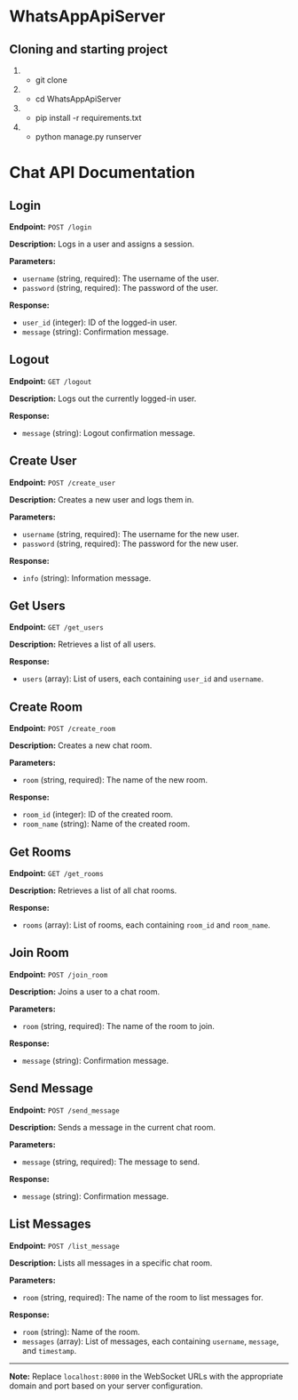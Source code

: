 # WhatsAppApiServer

## Cloning and starting project
1. - git clone 
2. - cd WhatsAppApiServer
3. - pip install -r requirements.txt
4. - python manage.py runserver
# Chat API Documentation

## Login

**Endpoint:** `POST /login`

**Description:** Logs in a user and assigns a session.

**Parameters:**
- `username` (string, required): The username of the user.
- `password` (string, required): The password of the user.

**Response:**
- `user_id` (integer): ID of the logged-in user.
- `message` (string): Confirmation message.

## Logout

**Endpoint:** `GET /logout`

**Description:** Logs out the currently logged-in user.

**Response:**
- `message` (string): Logout confirmation message.

## Create User

**Endpoint:** `POST /create_user`

**Description:** Creates a new user and logs them in.

**Parameters:**
- `username` (string, required): The username for the new user.
- `password` (string, required): The password for the new user.

**Response:**
- `info` (string): Information message.
  
## Get Users

**Endpoint:** `GET /get_users`

**Description:** Retrieves a list of all users.

**Response:**
- `users` (array): List of users, each containing `user_id` and `username`.

## Create Room

**Endpoint:** `POST /create_room`

**Description:** Creates a new chat room.

**Parameters:**
- `room` (string, required): The name of the new room.

**Response:**
- `room_id` (integer): ID of the created room.
- `room_name` (string): Name of the created room.

## Get Rooms

**Endpoint:** `GET /get_rooms`

**Description:** Retrieves a list of all chat rooms.

**Response:**
- `rooms` (array): List of rooms, each containing `room_id` and `room_name`.

## Join Room

**Endpoint:** `POST /join_room`

**Description:** Joins a user to a chat room.

**Parameters:**
- `room` (string, required): The name of the room to join.

**Response:**
- `message` (string): Confirmation message.

## Send Message

**Endpoint:** `POST /send_message`

**Description:** Sends a message in the current chat room.

**Parameters:**
- `message` (string, required): The message to send.

**Response:**
- `message` (string): Confirmation message.

## List Messages

**Endpoint:** `POST /list_message`

**Description:** Lists all messages in a specific chat room.

**Parameters:**
- `room` (string, required): The name of the room to list messages for.

**Response:**
- `room` (string): Name of the room.
- `messages` (array): List of messages, each containing `username`, `message`, and `timestamp`.

---

**Note:** Replace `localhost:8000` in the WebSocket URLs with the appropriate domain and port based on your server configuration.
